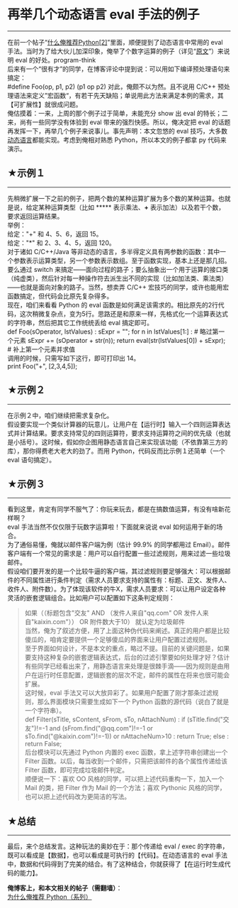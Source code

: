 # 再举几个动态语言 eval 手法的例子 

-----

 在前一个帖子“[什么俺推荐Python[2]](https://program-think.blogspot.com/2009/08/why-choose-python-2-dynamic.html)”里面，顺便提到了动态语言中常用的 eval 手法。当时为了给大伙儿加深印象，俺举了个数字运算的例子（详见“[原文](https://program-think.blogspot.com/2009/08/why-choose-python-2-dynamic.html)”）来说明 eval 的好处。program-think  
 后来有一个“很有才”的同学，在博客评论中提到说：可以用如下编译预处理语句来搞定：  
 #define Foo(op, p1, p2) (p1 op p2)  对此，俺颇不以为然。且不说用 C/C++ 预处理语法来定义”宏函数“，有若干先天缺陷；单说用此方法来满足本例的需求，其【可扩展性】就很成问题。  
 俺估摸着：一来，上周的那个例子过于简单，未能充分 show 出 eval 的特长；二来，尚有一些同学没有体验到 eval 带来的强烈快感。所以，俺决定把 eval 的话题再发挥一下，再举几个例子来说事儿。事先声明：本文忽悠的 eval 技巧，大多数[动态语言](https://en.wikipedia.org/wiki/Dynamic_programming_language)都能实现。考虑到俺相对熟悉 Python，所以本文的例子都拿 py 代码来演示。  
   
   
 ## ★示例１
----

  
 先稍微扩展一下之前的例子，把两个数的某种运算扩展为多个数的某种运算。也就是说，给定某种运算类型（比如 ***** 表示乘法、**+** 表示加法）以及若干个数，要求返回运算结果。  
 举例：  
 给定："+" 和 4、5、6，返回 15。  
 给定："*" 和 2、3、4、5，返回 120。  
 对于诸如 C/C++/Java 等非动态的语言，多半得定义具有两参数的函数：其中一个参数表示运算类型，另一个参数表示数组。至于函数实现，基本上还是那几招。要么通过 switch 来搞定——面向过程的路子；要么抽象出一个用于运算的接口类（纯虚类），然后针对每一种操作符去派生出不同的实现（比如加法类、乘法类）——也就是面向对象的路子。当然，想卖弄 C/C++ 宏技巧的同学，或许也能用宏函数搞定，但代码会比原先复杂得多。  
 现在，咱们来看看 Python 的 eval 函数是如何满足该需求的。相比原先的2行代码，这次稍微复杂点，变为5行。思路还是和原来一样，先格式化一个运算表达式的字符串，然后把其它工作统统丢给 eval 搞定即可。  
 def Foo(sOperator, lstValues) : sExpr = ""; for n in lstValues[1:] : # 略过第一个元素 sExpr += (sOperator + str(n)); return eval(str(lstValues[0]) + sExpr); # 补上第一个元素并求值   
 调用的时候，只需写如下这行，即可打印出 14。  
 print Foo("+", [2,3,4,5]);   
   
 ## ★示例２
----

  
 在示例２中，咱们继续把需求复杂化。  
 假设要实现一个类似计算器的玩意儿，让用户在【运行时】输入一个四则运算表达式并计算结果。要求支持常见的四则运算符，要求支持运算符之间的优先级（也就是小括号）。这时候，假如你企图用静态语言自己来实现该功能（不依靠第三方的库），那你得费老大老大的劲了。而用 Python，代码反而比示例１还简单（一个 eval 语句搞定）。  
   
   
 ## ★示例３
----

  
 看到这里，肯定有同学不服气了：你玩来玩去，都是在搞数值运算，有没有啥新花样啊？  
 eval 手法当然不仅仅限于玩数字运算啦！下面就来说说 eval 如何运用于新的场合。  
 为了通俗易懂，俺就以邮件客户端为例（估计 99.9% 的同学都用过 Email）。邮件客户端有一个常见的需求是：用户可以自行配置一些过滤规则，用来过滤一些垃圾邮件。  
 假设咱们要开发的是一个比较牛逼的客户端，其过滤规则要足够强大：可以根据邮件的不同属性进行条件判定（需求人员要求支持的属性有：标题、正文、发件人、收件人、附件数）。为了体现该软件的牛X，需求人员要求：可以让用户设定各种灵活的嵌套逻辑组合。比如用户可以配置如下这条判定规则：  
 
> 如果（（标题包含"交友" AND （发件人来自"qq.com" OR 发件人来自"kaixin.com"）） OR 附件数大于10） 就认定为垃圾邮件  
 当然，俺为了叙述方便，用了上面这种伪代码来阐述。真正的用户都是比较傻瓜的，咱肯定要提供一个足够傻瓜的界面来让用户配置过滤规则。  
 至于界面如何设计，不是本文的重点，略过不提。目前的关键问题是，如果要支持这种复杂的嵌套逻辑表达式，后台的过滤引擎要如何处理才好？估计有些同学已经看出来了，用静态语言来处理是很棘手滴——因为规则是由用户在运行时任意配置，逻辑嵌套的层次不定，邮件的属性在将来也很可能会扩展。  
 这时候，eval 手法又可以大放异彩了。如果用户配置了刚才那条过滤规则，那么界面模块只需要生成如下一个 Python 函数的源代码（说白了就是一个字符串）。  
 def Filter(sTitle, sContent, sFrom, sTo, nAttachNum) : if (sTitle.find("交友")!=-1 and (sFrom.find("@qq.com")!=-1 or sTo.find("@kaixin.com")!=-1)) or nAttacheNum>10 : return True; else : return False;   
 后台模块可以先通过 Python 内置的 exec 函数，拿上述字符串创建出一个 Filter 函数。以后，每当收到一个邮件，只需把该邮件的各个属性传递给该 Filter 函数，即可完成垃圾邮件判定。  
 顺便说一下：喜欢 OO 风格的同学，可以把上述代码重构一下，加入一个 Mail 的类，把 Filter 作为 Mail 的一个方法；喜欢 Pythonic 风格的同学，也可以把上述代码改为更简洁的写法。  
   
   
 ## ★总结
---

  
 最后，来个总结发言。这种玩法的奥妙在于：那个传递给 eval / exec 的字符串，既可以看成是【数据】，也可以看成是可执行的【代码】。在动态语言的 eval 手法中，数据和代码得到了完美的结合。有了这种结合，你就获得了【在运行时生成代码的能力】。  
   
   
 **俺博客上，和本文相关的帖子（需翻墙）**：  
 [为什么俺推荐 Python（系列）](https://program-think.blogspot.com/2009/08/why-choose-python-0-overview.html) 